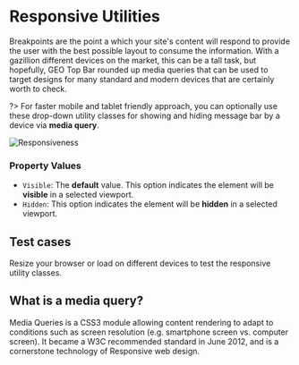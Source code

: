 # Responsive Utilities

Breakpoints are the point a which your site's content will respond to provide the user with the best possible layout to consume the information. With a gazillion different devices on the market, this can be a tall task, but hopefully, GEO Top Bar rounded up media queries that can be used to target designs for many standard and modern devices that are certainly worth to check.

?> For faster mobile and tablet friendly approach, you can optionally use these drop-down utility classes for showing and hiding message bar by a device via **media query**.

![Responsiveness](http://res.cloudinary.com/mypreview/image/upload/v1492218667/responsiveness_xoygbg.gif)

### Property Values

* ```Visible```:  The **default** value. This option indicates the element will be **visible** in a selected viewport.
* ```Hidden```: This option indicates the element will be **hidden** in a selected viewport.

## Test cases

Resize your browser or load on different devices to test the responsive utility classes.

## What is a media query?
Media Queries is a CSS3 module allowing content rendering to adapt to conditions such as screen resolution (e.g. smartphone screen vs. computer screen). It became a W3C recommended standard in June 2012, and is a cornerstone technology of Responsive web design.
